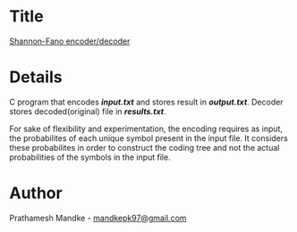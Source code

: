 # Title

[Shannon-Fano encoder/decoder](https://en.wikipedia.org/wiki/Shannon%E2%80%93Fano_coding)

# Details

C program that encodes **_input.txt_** and stores result in **_output.txt_**.
Decoder stores decoded(original) file in **_results.txt_**.

For sake of flexibility and experimentation, the encoding requires as input, the probabilites
of each unique symbol present in the input file. It considers these probabilites in order
to construct the coding tree and not the actual probabilities of the symbols in the input file.

# Author
Prathamesh Mandke - mandkepk97@gmail.com
